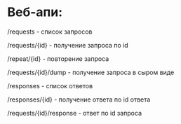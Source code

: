# Веб-апи: 

/requests - список запросов

/requests/{id} - получение запроса по id  

/repeat/{id} - повторение запроса  

/requests/{id}/dump - получение запроса в сыром виде

/responses - список ответов

/responses/{id} - получение ответа по id ответа 

/requests/{id}/response - ответ по id запроса